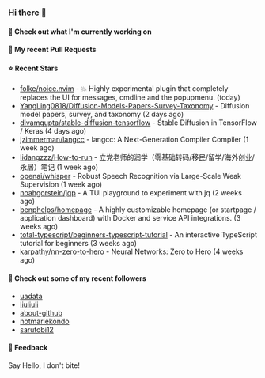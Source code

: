 ### Hi there 👋

#### 👷 Check out what I'm currently working on

#### 🔨 My recent Pull Requests


#### ⭐ Recent Stars

- [folke/noice.nvim](https://github.com/folke/noice.nvim) - 💥 Highly experimental plugin that completely replaces the UI for messages, cmdline and the popupmenu. (today)
- [YangLing0818/Diffusion-Models-Papers-Survey-Taxonomy](https://github.com/YangLing0818/Diffusion-Models-Papers-Survey-Taxonomy) - Diffusion model papers, survey, and taxonomy (2 days ago)
- [divamgupta/stable-diffusion-tensorflow](https://github.com/divamgupta/stable-diffusion-tensorflow) - Stable Diffusion in TensorFlow / Keras (4 days ago)
- [jzimmerman/langcc](https://github.com/jzimmerman/langcc) - langcc: A Next-Generation Compiler Compiler (1 week ago)
- [lidangzzz/How-to-run](https://github.com/lidangzzz/How-to-run) - 立党老师的润学（零基础转码/移民/留学/海外创业/永居）笔记 (1 week ago)
- [openai/whisper](https://github.com/openai/whisper) - Robust Speech Recognition via Large-Scale Weak Supervision (1 week ago)
- [noahgorstein/jqp](https://github.com/noahgorstein/jqp) - A TUI playground to experiment with jq (2 weeks ago)
- [benphelps/homepage](https://github.com/benphelps/homepage) - A highly customizable homepage (or startpage / application dashboard) with Docker and service API integrations. (3 weeks ago)
- [total-typescript/beginners-typescript-tutorial](https://github.com/total-typescript/beginners-typescript-tutorial) - An interactive TypeScript tutorial for beginners (3 weeks ago)
- [karpathy/nn-zero-to-hero](https://github.com/karpathy/nn-zero-to-hero) - Neural Networks: Zero to Hero (4 weeks ago)

#### 👯 Check out some of my recent followers

- [uadata](https://github.com/uadata)
- [liuliuli](https://github.com/liuliuli)
- [about-github](https://github.com/about-github)
- [notmariekondo](https://github.com/notmariekondo)
- [sarutobi12](https://github.com/sarutobi12)

#### 💬 Feedback

Say Hello, I don't bite!